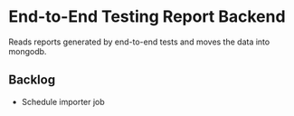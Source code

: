 End-to-End Testing Report Backend
=================================

Reads reports generated by end-to-end tests and moves the data into mongodb.

## Backlog

- Schedule importer job